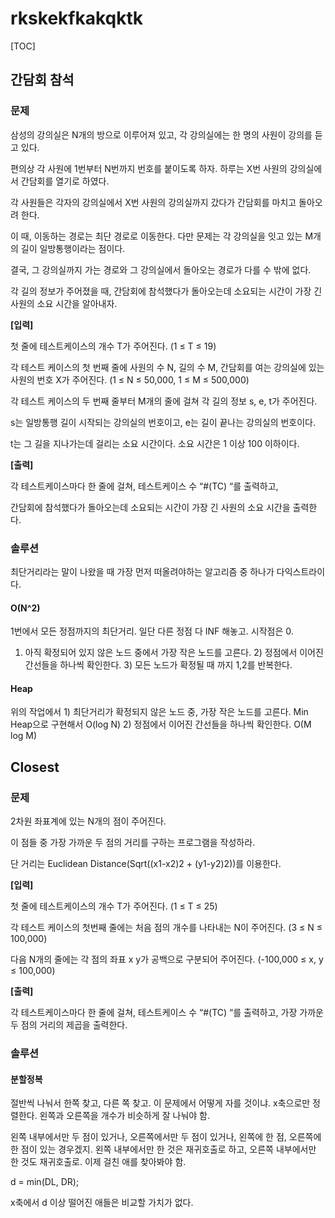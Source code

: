 # rkskekfkakqktk

[TOC]

## 간담회 참석

### 문제

  삼성의 강의실은 N개의 방으로 이루어져 있고, 각 강의실에는 한 명의 사원이 강의를 듣고 있다.

편의상 각 사원에 1번부터 N번까지 번호를 붙이도록 하자.  하루는 X번 사원의 강의실에서 간담회를 열기로 하였다.

각 사원들은 각자의 강의실에서 X번 사원의 강의실까지 갔다가 간담회를 마치고 돌아오려 한다.

이 때, 이동하는 경로는 최단 경로로 이동한다. 다만 문제는 각 강의실을 잇고 있는 M개의 길이 일방통행이라는 점이다.

결국, 그 강의실까지 가는 경로와 그 강의실에서 돌아오는 경로가 다를 수 밖에 없다.

각 길의 정보가 주어졌을 때, 간담회에 참석했다가 돌아오는데 소요되는 시간이 가장 긴 사원의 소요 시간을 알아내자.


**[입력]**

첫 줄에 테스트케이스의 개수 T가 주어진다. (1 ≤ T ≤ 19)

각 테스트 케이스의 첫 번째 줄에 사원의 수 N, 길의 수 M, 간담회를 여는 강의실에 있는 사원의 번호 X가 주어진다. (1 ≤ N ≤ 50,000, 1 ≤ M ≤ 500,000)

각 테스트 케이스의 두 번째 줄부터 M개의 줄에 걸쳐 각 길의 정보 s, e, t가 주어진다.

s는 일방통행 길이 시작되는 강의실의 번호이고, e는 길이 끝나는 강의실의 번호이다.

t는 그 길을 지나가는데 걸리는 소요 시간이다. 소요 시간은 1 이상 100 이하이다.

**[출력]**

각 테스트케이스마다 한 줄에 걸쳐, 테스트케이스 수 “#(TC) “를 출력하고,

간담회에 참석했다가 돌아오는데 소요되는 시간이 가장 긴 사원의 소요 시간을 출력한다.  



### 솔루션

최단거리라는 말이 나왔을 때 가장 먼저 떠올려야하는 알고리즘 중 하나가 다익스트라이다. 

#### O(N^2)

1번에서 모든 정점까지의 최단거리. 일단 다른 정점 다 INF 해놓고. 시작점은 0.
 1) 아직 확정되어 있지 않은 노드 중에서 가장 작은 노드를 고른다. 2) 정점에서 이어진 간선들을 하나씩 확인한다. 3) 모든 노드가 확정될 때 까지 1,2를 반복한다.

#### Heap

위의 작업에서 1) 최단거리가 확정되지 않은 노드 중, 가장 작은 노드를 고른다. Min Heap으로 구현해서 O(log N) 2) 정점에서 이어진 간선들을 하나씩 확인한다.  O(M log M)

 

## Closest

### 문제

  2차원 좌표계에 있는 N개의 점이 주어진다.

이 점들 중 가장 가까운 두 점의 거리를 구하는 프로그램을 작성하라.

단 거리는 Euclidean Distance(Sqrt((x1-x2)2 + (y1-y2)2))를 이용한다.


**[입력]**

첫 줄에 테스트케이스의 개수 T가 주어진다. (1 ≤ T ≤ 25)

각 테스트 케이스의 첫번째 줄에는 처음 점의 개수를 나타내는 N이 주어진다. (3 ≤ N ≤ 100,000)

다음 N개의 줄에는 각 점의 좌표 x y가 공백으로 구분되어 주어진다. (-100,000 ≤ x, y ≤ 100,000)

**[출력]**

각 테스트케이스마다 한 줄에 걸쳐, 테스트케이스 수 “#(TC) “를 출력하고, 가장 가까운 두 점의 거리의 제곱을 출력한다.

### 솔루션

#### 분할정복

절반씩 나눠서 한쪽 찾고, 다른 쪽 찾고.  이 문제에서 어떻게 자를 것이냐. x축으로만 정렬한다.  왼쪽과 오른쪽을 개수가 비슷하게 잘 나눠야 함. 

왼쪽 내부에서만 두 점이 있거나, 오른쪽에서만 두 점이 있거나, 왼쪽에 한 점, 오른쪽에 한 점이 있는 경우겠지. 왼쪽 내부에서만 한 것은 재귀호출로 하고, 오른쪽 내부에서만 한 것도 재귀호출로. 이제 걸친 애를 찾아봐야 함.

d = min(DL, DR);

x축에서 d 이상 떨어진 애들은 비교할 가치가 없다. 